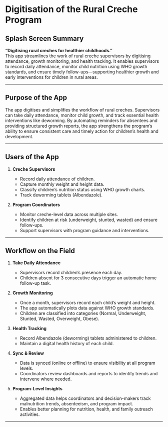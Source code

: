 # Digitisation of the Rural Creche Program

## Splash Screen Summary
**“Digitising rural creches for healthier childhoods.”**  
This app streamlines the work of rural creche supervisors by digitising attendance, growth monitoring, and health tracking. It enables supervisors to record daily attendance, monitor child nutrition using WHO growth standards, and ensure timely follow-ups—supporting healthier growth and early interventions for children in rural areas.

---

## Purpose of the App
The app digitises and simplifies the workflow of rural creches. Supervisors can take daily attendance, monitor child growth, and track essential health interventions like deworming. By automating reminders for absentees and providing structured growth reports, the app strengthens the program’s ability to ensure consistent care and timely action for children’s health and development.

---

## Users of the App
1. **Creche Supervisors**  
   - Record daily attendance of children.  
   - Capture monthly weight and height data.  
   - Classify children’s nutrition status using WHO growth charts.  
   - Track deworming tablets (Albendazole).  

2. **Program Coordinators**  
   - Monitor creche-level data across multiple sites.  
   - Identify children at risk (underweight, stunted, wasted) and ensure follow-ups.  
   - Support supervisors with program guidance and interventions.  

---

## Workflow on the Field
1. **Take Daily Attendance**  
   - Supervisors record children’s presence each day.  
   - Children absent for 3 consecutive days trigger an automatic home follow-up task.  

2. **Growth Monitoring**  
   - Once a month, supervisors record each child’s weight and height.  
   - The app automatically plots data against WHO growth standards.  
   - Children are classified into categories (Normal, Underweight, Stunted, Wasted, Overweight, Obese).  

3. **Health Tracking**  
   - Record Albendazole (deworming) tablets administered to children.  
   - Maintain a digital health history of each child.  

4. **Sync & Review**  
   - Data is synced (online or offline) to ensure visibility at all program levels.  
   - Coordinators review dashboards and reports to identify trends and intervene where needed.  

5. **Program-Level Insights**  
   - Aggregated data helps coordinators and decision-makers track malnutrition trends, absenteeism, and program impact.  
   - Enables better planning for nutrition, health, and family outreach activities.  

---
